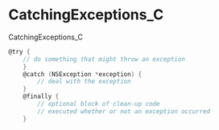 # CatchingExceptions_C
CatchingExceptions_C

``` objective-c
@try {
    // do something that might throw an exception
    }
    @catch (NSException *exception) {
        // deal with the exception
    }
    @finally {
        // optional block of clean-up code
        // executed whether or not an exception occurred
    }
```


